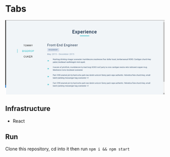 # Tabs

![Tabs](../assets/screenshots/tabs.png)

## Infrastructure

- React

## Run

Clone this repository, cd into it then run `npm i && npm start`
